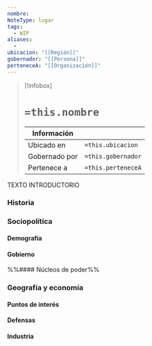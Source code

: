 ```yaml
---
nombre: 
NoteType: lugar
tags:
  - WIP
aliases:
  - 
ubicacion: "[[Región]]"
gobernador: "[[Persona]]"
perteneceA: "[[Organización]]"
---
```


>[!infobox]
># **`=this.nombre`**
> 
> | Información    ||
> | ---------------- | -------------- |
> | Ubicado en        | `=this.ubicacion` |
> | Gobernado por  | `=this.gobernador` |
> | Pertenece a       | `=this.perteneceA` |

TEXTO INTRODUCTORIO

### Historia


### Sociopolítica
#### Demografía 


#### Gobierno


%%#### Núcleos de poder%%


### Geografía y economía
#### Puntos de interés


#### Defensas


#### Industria